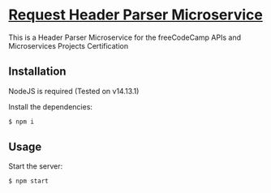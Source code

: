 # [Request Header Parser Microservice](https://www.freecodecamp.org/learn/apis-and-microservices/apis-and-microservices-projects/request-header-parser-microservice)

This is a Header Parser Microservice for the freeCodeCamp APIs and Microservices Projects Certification

## Installation

NodeJS is required (Tested on v14.13.1)

Install the dependencies:

```sh
$ npm i
```

## Usage

Start the server:

```sh
$ npm start
```

